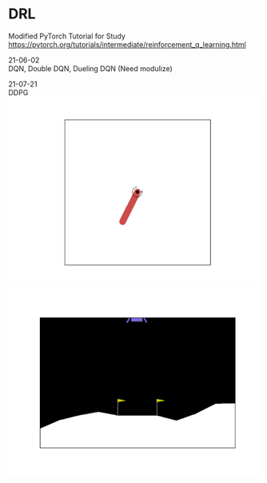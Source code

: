 # DRL

Modified PyTorch Tutorial for Study   
https://pytorch.org/tutorials/intermediate/reinforcement_q_learning.html   

21-06-02   
DQN, Double DQN, Dueling DQN (Need modulize)   
   
21-07-21   
DDPG   
![DDPG_gif](./continuous/DDPG_pendulum/episode_1974_return_-233.gif)
![DDPG_gif](./continuous/DDPG_lunarlander/episode_9988_return_7.gif)
